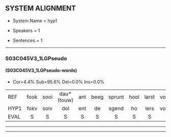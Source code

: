 
## SYSTEM ALIGNMENT

- System Name = hyp1

- Speakers = 1

- Sentences = 1

---

### S03C045V3_1LGPseudo

#### (S03C045V3_1LGPseudo-words)

- Cor=4.4%	Sub=95.6%	Del=0.0%	Ins=0.0%

|  |  |  |  |  |  |  |  |  |  |  |  |  |  |  |  |  |  |  |  |  |  |  |  |  |  |  |  |  |  |  |  |  |  |  |  |  |  |  |  |  |  |  |  |  |  |
|:--- |:---:|:---:|:---:|:---:|:---:|:---:|:---:|:---:|:---:|:---:|:---:|:---:|:---:|:---:|:---:|:---:|:---:|:---:|:---:|:---:|:---:|:---:|:---:|:---:|:---:|:---:|:---:|:---:|:---:|:---:|:---:|:---:|:---:|:---:|:---:|:---:|:---:|:---:|:---:|:---:|:---:|:---:|:---:|:---:|:---:|
| REF | fook | sooi | dau*(touw) | ant | beeg | sprunt | hool | larst | vout | zwoei | fam | rachts | vaap | sprieuw | keng | swoers | *(duur) | doer | plirt | jien | * | blard | guul | * | hoekt | neeuw*(nieuw) | noork | vid | zans | leum | * | haans | spaai | sjalt | * | heik | sank | roen | frijk | eem | schard | grek | dron | snaaf | stuid |
| HYP1 | fokv | soiv | dol | ent | de | sgend | ho | lers | vout | so | hoi | en | hecht | vp | spril | kin | swoors | k | to | eert | uh | uh | niin | de | lanardhee | heel | hoekt | ne | nork | vit | semes | lum | hans | spe | silt | hu | hesenk | hoen | frejk | n | art | rek | dron | snef | sdet |
| EVAL | S | S | S | S | S | S | S | S |  | S | S | S | S | S | S | S | S | S | S | S | S | S | S | S | S | S | S | S | S | S | S | S | S | S | S | S | S | S | S | S | S | S |  | S | S |
---

---
